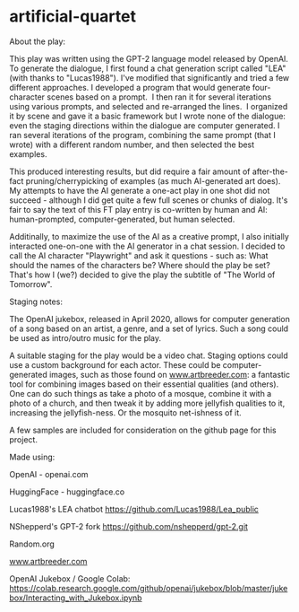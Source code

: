# artificial-quartet


About the play:

This play was written using the GPT-2 language model released by OpenAI.  To generate the dialogue, I first found a chat generation script called "LEA" (with thanks to "Lucas1988").  I've modified that significantly and tried a few different approaches.   I developed a program that would generate four-character scenes based on a prompt.  I then ran it for several iterations using various prompts, and selected and re-arranged the lines.  I organized it by scene and gave it a basic framework but I wrote none of the dialogue:  even the staging directions within the dialogue are computer generated.  I ran several iterations of the program, combining the same prompt (that I wrote) with a different random number, and then selected the best examples.

This produced interesting results, but did require a fair amount of after-the-fact pruning/cherrypicking of examples (as much AI-generated art does).  My attempts to have the AI generate a one-act play in one shot did not succeed - although I did get quite a few full scenes or chunks of dialog.  It's fair to say the text of this FT play entry is co-written by human and AI: human-prompted, computer-generated, but human selected.  

Additinally, to maximize the use of the AI as a creative prompt, I also initially interacted one-on-one with the AI generator in a chat session.  I decided to call the AI character "Playwright" and ask it questions - such as: What should the names of the characters be?  Where should the play be set?  That's how I (we?) decided to give the play the subtitle of "The World of Tomorrow".

Staging notes:

The OpenAI jukebox, released in April 2020, allows for computer generation of a song based on an artist, a genre, and a set of lyrics.  Such a song could be used as intro/outro music for the play.

A suitable staging for the play would be a video chat.  Staging options could use a custom background for each actor.  These could be computer-generated images, such as those found on www.artbreeder.com: a fantastic tool for combining images based on their essential qualities (and others).  One can do such things as take a photo of a mosque, combine it with a photo of a church, and then tweak it by adding more jellyfish qualities to it, increasing the jellyfish-ness.  Or the mosquito net-ishness of it.

A few samples are included for consideration on the github page for this project.

Made using:

OpenAI - openai.com

HuggingFace - huggingface.co

Lucas1988's LEA chatbot https://github.com/Lucas1988/Lea_public

NShepperd's GPT-2 fork https://github.com/nshepperd/gpt-2.git

Random.org

www.artbreeder.com

OpenAI Jukebox / Google Colab:  https://colab.research.google.com/github/openai/jukebox/blob/master/jukebox/Interacting_with_Jukebox.ipynb

